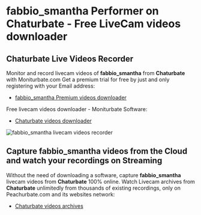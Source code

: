 # fabbio_smantha Performer on Chaturbate - Free LiveCam videos downloader

## Chaturbate Live Videos Recorder

Monitor and record livecam videos of **fabbio_smantha** from **Chaturbate** with Moniturbate.com
Get a premium trial for free by just and only registering with your Email address:
* [fabbio_smantha Premium videos downloader](https://moniturbate.com/request-demo-licence-key.html)

Free livecam videos downloader - Moniturbate Software:
* [Chaturbate videos downloader](https://moniturbate.com/moniturbate-download-software.html)

![fabbio_smantha livecam videos recorder](https://peachurnet.com/templates/moniturbate-software.png)


## Capture fabbio_smantha videos from the Cloud and watch your recordings on Streaming

Without the need of downloading a software, capture **fabbio_smantha** livecam videos from **Chaturbate** 100% online.
Watch Livecam archives from **Chaturbate** unlimitedly from thousands of existing recordings, only on Peachurbate.com and its websites network:
* [Chaturbate videos archives](https://peachurnet.com/)
